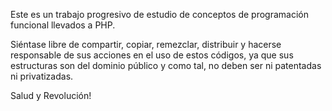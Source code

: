 Este es un trabajo progresivo de estudio de conceptos
de programación funcional llevados a PHP.

Siéntase libre de compartir, copiar, remezclar, distribuir
y hacerse responsable de sus acciones en el uso de estos
códigos, ya que sus estructuras son del dominio público
y como tal, no deben ser ni patentadas ni privatizadas.

Salud y Revolución!

